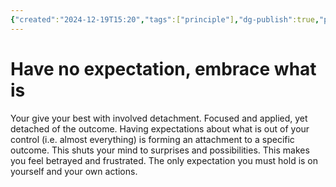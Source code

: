 ```yaml
---
{"created":"2024-12-19T15:20","tags":["principle"],"dg-publish":true,"permalink":"/notes/have-no-expectation-embrace-what-is/","dgPassFrontmatter":true,"updated":"2025-04-18T11:54:30.100+02:00"}
---
```


# Have no expectation, embrace what is

Your give your best with involved detachment. Focused and applied, yet detached of the outcome. 
Having expectations about what is out of your control (i.e. almost everything) is forming an attachment to a specific outcome. This shuts your mind to surprises and possibilities. This makes you feel betrayed and frustrated. 
The only expectation you must hold is on yourself and your own actions.